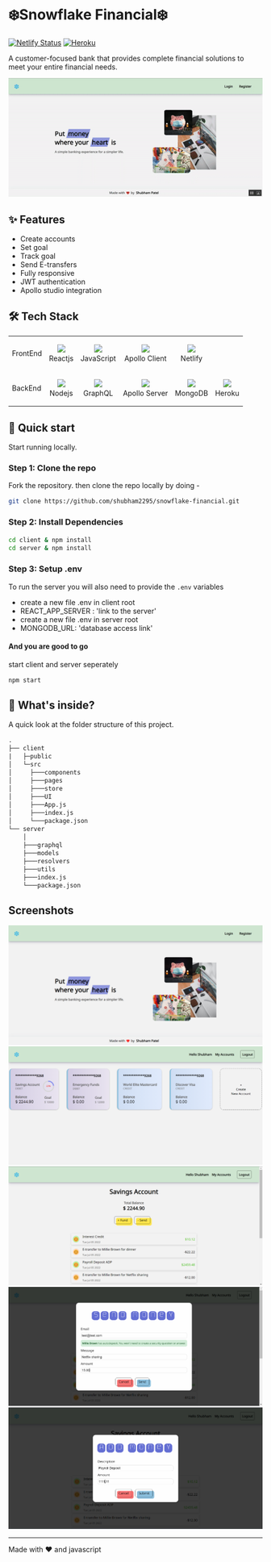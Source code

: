 # ❄️Snowflake Financial❄️

[![Netlify Status](https://api.netlify.com/api/v1/badges/4cdbeec1-d7ee-420e-969d-94fca22492c4/deploy-status?branch=main)](https://app.netlify.com/sites/snowflake-financial/deploys) [![Heroku](https://heroku-badge.herokuapp.com/?app=shubham-tinyapp)]()

A customer-focused bank that provides complete financial solutions to meet your entire financial needs.

![snow](https://github.com/shubham2295/snowflake-financial/blob/main/docs/snow.gif)

## ✨ Features

- Create accounts
- Set goal
- Track goal
- Send E-transfers
- Fully responsive
- JWT authentication
- Apollo studio integration

## :hammer_and_wrench: Tech Stack

|          |                                                                                                                 |                                                                                                                                    |                                                                                                                       |                                                                                                                               |                                                                                                                |
| -------- | --------------------------------------------------------------------------------------------------------------- | ---------------------------------------------------------------------------------------------------------------------------------- | --------------------------------------------------------------------------------------------------------------------- | ----------------------------------------------------------------------------------------------------------------------------- | -------------------------------------------------------------------------------------------------------------- |
| FrontEnd | <p align="center"><img src="https://shubhampatel.netlify.app/assets/placeholders/react.svg" > <br />Reactjs</p> | <p align="center"><img src="https://shubhampatel.netlify.app/assets/placeholders/javascript.svg" height="50"> <br />JavaScript</p> | <p align="center"><img src="https://shubhampatel.netlify.app/assets/placeholders/apollo.svg"> <br />Apollo Client</p> | <p align="center"><img src="https://shubhampatel.netlify.app/assets/placeholders/netlify.svg" height ="50"> <br />Netlify</p> |
| BackEnd  | <p align="center"><img src="https://shubhampatel.netlify.app/assets/placeholders/nodejs.svg" > <br />Nodejs</p> | <p align="center"><img src="https://shubhampatel.netlify.app/assets/placeholders/graphql.svg" height="50"> <br />GraphQL</p>       | <p align="center"><img src="https://shubhampatel.netlify.app/assets/placeholders/apollo.svg"> <br />Apollo Server</p> | <p align="center"><img src="https://shubhampatel.netlify.app/assets/placeholders/mongodb.svg" > <br />MongoDB</p>             | <p align="center"><img src="https://shubhampatel.netlify.app/assets/placeholders/heroku.svg"> <br />Heroku</p> |

## :rocket: Quick start

Start running locally.

### Step 1: Clone the repo

Fork the repository. then clone the repo locally by doing -

```sh
git clone https://github.com/shubham2295/snowflake-financial.git
```

### Step 2: Install Dependencies

```sh
cd client & npm install
cd server & npm install
```

### Step 3: Setup .env

To run the server you will also need to provide the `.env` variables

- create a new file .env in client root
- REACT_APP_SERVER : 'link to the server'
- create a new file .env in server root
- MONGODB_URL: 'database access link'

#### And you are good to go

start client and server seperately

```sh
npm start
```

## :open_file_folder: What's inside?

A quick look at the folder structure of this project.

    .
    ├── client
    |   ├─public
    │   └─src
    │     ├───components
    │     ├───pages
    │     ├───store
    │     ├───UI
    │     ├───App.js
    │     ├───index.js
    │     └───package.json
    └── server
        │
        ├───graphql
        ├───models
        ├───resolvers
        ├───utils
        ├───index.js
        └───package.json

## Screenshots

![Homepage](https://github.com/shubham2295/snowflake-financial/blob/main/docs/home.png)
![accounts](https://github.com/shubham2295/snowflake-financial/blob/main/docs/accounts.png)
![accountdetail](https://github.com/shubham2295/snowflake-financial/blob/main/docs/details.png)
![etransfer](https://github.com/shubham2295/snowflake-financial/blob/main/docs/etransfer.png)
![deposit](https://github.com/shubham2295/snowflake-financial/blob/main/docs/deposit.png)

---

Made with :heart: and javascript
